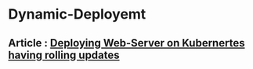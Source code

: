 ﻿# Dynamic-Deployemt
## Article : [Deploying Web-Server on Kubernertes having rolling updates](https://www.linkedin.com/pulse/deploying-web-server-kubernertes-having-rolling-updates-mohit-singh)
